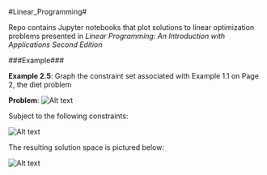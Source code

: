#Linear_Programming#

Repo contains Jupyter notebooks that plot solutions to linear optimization
problems presented in *Linear Programming: An Introduction with Applications
Second Edition*

###Example###

**Example 2.5**: Graph the constraint set associated with Example 1.1 on Page 2, the diet problem

**Problem**: ![Alt text](https://raw.githubusercontent.com/jknowland/Linear_Programming/master/misc/min.png?raw=true "problem")

Subject to the following constraints:

![Alt text](https://raw.githubusercontent.com/jknowland/Linear_Programming/master/misc/eqn.png?raw=true "eqn")

The resulting solution space is pictured below:

![Alt text](https://raw.githubusercontent.com/jknowland/Linear_Programming/master/misc/diet.png?raw=true "plot")
